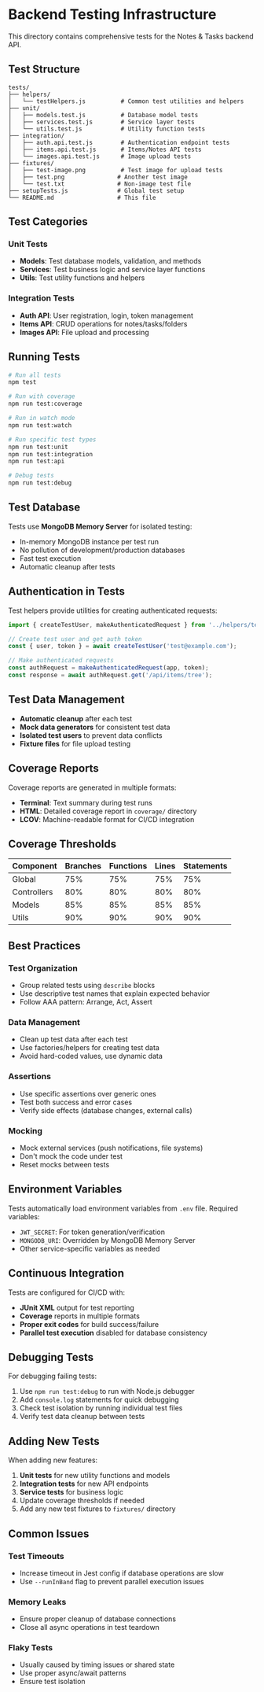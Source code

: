 # Backend Testing Infrastructure

This directory contains comprehensive tests for the Notes & Tasks backend API.

## Test Structure

```
tests/
├── helpers/
│   └── testHelpers.js          # Common test utilities and helpers
├── unit/
│   ├── models.test.js          # Database model tests
│   ├── services.test.js        # Service layer tests
│   └── utils.test.js           # Utility function tests
├── integration/
│   ├── auth.api.test.js        # Authentication endpoint tests
│   ├── items.api.test.js       # Items/Notes API tests
│   └── images.api.test.js      # Image upload tests
├── fixtures/
│   ├── test-image.png          # Test image for upload tests
│   ├── test.png               # Another test image
│   └── test.txt               # Non-image test file
├── setupTests.js              # Global test setup
└── README.md                  # This file
```

## Test Categories

### Unit Tests
- **Models**: Test database models, validation, and methods
- **Services**: Test business logic and service layer functions  
- **Utils**: Test utility functions and helpers

### Integration Tests
- **Auth API**: User registration, login, token management
- **Items API**: CRUD operations for notes/tasks/folders
- **Images API**: File upload and processing

## Running Tests

```bash
# Run all tests
npm test

# Run with coverage
npm run test:coverage

# Run in watch mode
npm run test:watch

# Run specific test types
npm run test:unit
npm run test:integration
npm run test:api

# Debug tests
npm run test:debug
```

## Test Database

Tests use **MongoDB Memory Server** for isolated testing:
- In-memory MongoDB instance per test run
- No pollution of development/production databases
- Fast test execution
- Automatic cleanup after tests

## Authentication in Tests

Test helpers provide utilities for creating authenticated requests:

```javascript
import { createTestUser, makeAuthenticatedRequest } from '../helpers/testHelpers.js';

// Create test user and get auth token
const { user, token } = await createTestUser('test@example.com');

// Make authenticated requests
const authRequest = makeAuthenticatedRequest(app, token);
const response = await authRequest.get('/api/items/tree');
```

## Test Data Management

- **Automatic cleanup** after each test
- **Mock data generators** for consistent test data
- **Isolated test users** to prevent data conflicts
- **Fixture files** for file upload testing

## Coverage Reports

Coverage reports are generated in multiple formats:
- **Terminal**: Text summary during test runs
- **HTML**: Detailed coverage report in `coverage/` directory
- **LCOV**: Machine-readable format for CI/CD integration

## Coverage Thresholds

| Component | Branches | Functions | Lines | Statements |
|-----------|----------|-----------|-------|------------|
| Global    | 75%      | 75%       | 75%   | 75%        |
| Controllers| 80%     | 80%       | 80%   | 80%        |
| Models    | 85%      | 85%       | 85%   | 85%        |
| Utils     | 90%      | 90%       | 90%   | 90%        |

## Best Practices

### Test Organization
- Group related tests using `describe` blocks
- Use descriptive test names that explain expected behavior
- Follow AAA pattern: Arrange, Act, Assert

### Data Management
- Clean up test data after each test
- Use factories/helpers for creating test data
- Avoid hard-coded values, use dynamic data

### Assertions
- Use specific assertions over generic ones
- Test both success and error cases
- Verify side effects (database changes, external calls)

### Mocking
- Mock external services (push notifications, file systems)
- Don't mock the code under test
- Reset mocks between tests

## Environment Variables

Tests automatically load environment variables from `.env` file. Required variables:
- `JWT_SECRET`: For token generation/verification
- `MONGODB_URI`: Overridden by MongoDB Memory Server
- Other service-specific variables as needed

## Continuous Integration

Tests are configured for CI/CD with:
- **JUnit XML** output for test reporting
- **Coverage** reports in multiple formats
- **Proper exit codes** for build success/failure
- **Parallel test execution** disabled for database consistency

## Debugging Tests

For debugging failing tests:
1. Use `npm run test:debug` to run with Node.js debugger
2. Add `console.log` statements for quick debugging
3. Check test isolation by running individual test files
4. Verify test data cleanup between tests

## Adding New Tests

When adding new features:
1. **Unit tests** for new utility functions and models
2. **Integration tests** for new API endpoints
3. **Service tests** for business logic
4. Update coverage thresholds if needed
5. Add any new test fixtures to `fixtures/` directory

## Common Issues

### Test Timeouts
- Increase timeout in Jest config if database operations are slow
- Use `--runInBand` flag to prevent parallel execution issues

### Memory Leaks
- Ensure proper cleanup of database connections
- Close all async operations in test teardown

### Flaky Tests
- Usually caused by timing issues or shared state
- Use proper async/await patterns
- Ensure test isolation